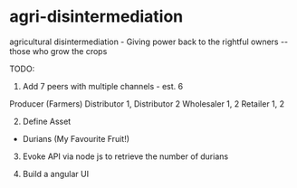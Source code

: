 # agri-disintermediation
agricultural disintermediation - Giving power back to the rightful owners -- those who grow the crops 

TODO:
1. Add 7 peers with multiple channels - est. 6 

Producer (Farmers)
Distributor 1, 
Distributor 2
Wholesaler 1, 2
Retailer 1, 2

2. Define Asset
- Durians (My Favourite Fruit!)

3. Evoke API via node js to retrieve the number of durians

4. Build a angular UI
